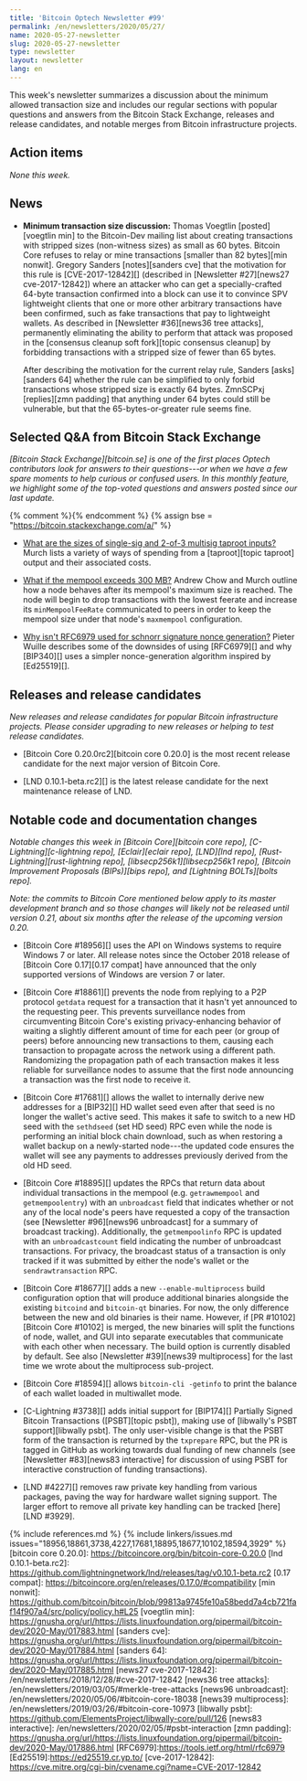 ```yaml
---
title: 'Bitcoin Optech Newsletter #99'
permalink: /en/newsletters/2020/05/27/
name: 2020-05-27-newsletter
slug: 2020-05-27-newsletter
type: newsletter
layout: newsletter
lang: en
---
```

This week's newsletter summarizes a discussion about the minimum allowed
transaction size and includes our regular sections with popular
questions and answers from the Bitcoin Stack Exchange, releases and
release candidates, and notable merges from Bitcoin infrastructure
projects.

## Action items

*None this week.*

## News

<!-- "as small as 60 bytes" because the transaction Voegtlin describes
on the list was actually 62 bytes (confirmed by private email) but 60
bytes is indeed the smallest possible (see HTML comment in Newsletter 36;
Voegtlin agrees) -->

- **Minimum transaction size discussion:** Thomas Voegtlin
  [posted][voegtlin min] to the Bitcoin-Dev mailing list about creating
  transactions with stripped sizes (non-witness sizes) as small as 60
  bytes.  Bitcoin Core refuses to relay or mine transactions [smaller
  than 82 bytes][min nonwit].  Gregory Sanders [notes][sanders cve] that
  the motivation for this rule is [CVE-2017-12842][] (described in
  [Newsletter #27][news27 cve-2017-12842]) where an attacker who can get
  a specially-crafted 64-byte transaction confirmed into a block can use
  it to convince SPV lightweight clients that one or more other
  arbitrary transactions have been confirmed, such as fake transactions
  that pay to lightweight wallets.  As described in [Newsletter
  #36][news36 tree attacks], permanently eliminating the ability to
  perform that attack was proposed in the [consensus cleanup soft
  fork][topic consensus cleanup] by forbidding transactions with a
  stripped size of fewer than 65 bytes.

  After describing the motivation for the current relay rule, Sanders
  [asks][sanders 64] whether the rule can be simplified to only forbid
  transactions whose stripped size is exactly 64 bytes.  ZmnSCPxj
  [replies][zmn padding] that anything under 64 bytes could still be
  vulnerable, but that the 65-bytes-or-greater rule seems fine.

## Selected Q&A from Bitcoin Stack Exchange

*[Bitcoin Stack Exchange][bitcoin.se] is one of the first places Optech
contributors look for answers to their questions---or when we have a
few spare moments to help curious or confused users.  In
this monthly feature, we highlight some of the top-voted questions and
answers posted since our last update.*

{% comment %}<!-- https://bitcoin.stackexchange.com/search?tab=votes&q=created%3a1m..%20is%3aanswer -->{%
endcomment %}
{% assign bse = "https://bitcoin.stackexchange.com/a/" %}

- [What are the sizes of single-sig and 2-of-3 multisig taproot inputs?]({{bse}}96017)
  Murch lists a variety of ways of spending from a [taproot][topic taproot] output and their
  associated costs.

- [What if the mempool exceeds 300 MB?]({{bse}}96068)
  Andrew Chow and Murch outline how a node behaves after its mempool's
  maximum size is reached. The node will begin to drop transactions with the
  lowest feerate and increase its `minMempoolFeeRate` communicated to peers in
  order to keep the mempool size under that node's `maxmempool` configuration.

- [Why isn't RFC6979 used for schnorr signature nonce generation?]({{bse}}95762)
  Pieter Wuille describes some of the downsides of using [RFC6979][] and why
  [BIP340][] uses a simpler nonce-generation algorithm inspired by [Ed25519][].

## Releases and release candidates

*New releases and release candidates for popular Bitcoin infrastructure
projects.  Please consider upgrading to new releases or helping to test
release candidates.*

- [Bitcoin Core 0.20.0rc2][bitcoin core 0.20.0] is the most recent
  release candidate for the next major version of Bitcoin Core.

- [LND 0.10.1-beta.rc2][] is the latest release candidate for the next
  maintenance release of LND.

## Notable code and documentation changes

*Notable changes this week in [Bitcoin Core][bitcoin core repo],
[C-Lightning][c-lightning repo], [Eclair][eclair repo], [LND][lnd repo],
[Rust-Lightning][rust-lightning repo], [libsecp256k1][libsecp256k1 repo],
[Bitcoin Improvement Proposals (BIPs)][bips repo], and [Lightning
BOLTs][bolts repo].*

*Note: the commits to Bitcoin Core mentioned below apply to its master
development branch and so those changes will likely not be released
until version 0.21, about six months after the release of the upcoming
version 0.20.*

- [Bitcoin Core #18956][] uses the API on Windows systems to require
  Windows 7 or later.  All release notes since the October 2018 release
  of [Bitcoin Core 0.17][0.17 compat] have announced that the only
  supported versions of Windows are version 7 or later.

- [Bitcoin Core #18861][] prevents the node from replying to a P2P
  protocol `getdata` request for a transaction that it hasn't yet
  announced to the requesting peer.  This prevents surveillance nodes from
  circumventing Bitcoin Core's existing privacy-enhancing behavior of
  waiting a slightly different amount of time for each peer (or group of
  peers) before announcing new transactions to them, causing each
  transaction to propagate across the network using a different path.
  Randomizing the propagation path of each transaction makes it less
  reliable for surveillance nodes to assume that the first node announcing
  a transaction was the first node to receive it.

- [Bitcoin Core #17681][] allows the wallet to internally derive new
  addresses for a [BIP32][] HD wallet seed even after that seed is no
  longer the wallet's active seed.  This makes it safe to switch to a
  new HD seed with the `sethdseed` (set HD seed) RPC even while the node
  is performing an initial block chain download, such as when restoring
  a wallet backup on a newly-started node---the updated code ensures the
  wallet will see any payments to addresses previously derived from the
  old HD seed.

- [Bitcoin Core #18895][] updates the RPCs that return data about
  individual transactions in the mempool (e.g. `getrawmempool` and
  `getmempoolentry`) with an `unbroadcast` field that indicates whether
  or not any of the local node's peers have requested a copy of the
  transaction (see [Newsletter #96][news96 unbroadcast] for a summary of
  broadcast tracking).  Additionally, the `getmempoolinfo` RPC is
  updated with an `unbroadcastcount` field indicating the number of
  unbroadcast transactions.  For privacy, the broadcast status of a
  transaction is only tracked if it was submitted by either the node's
  wallet or the `sendrawtransaction` RPC.

- [Bitcoin Core #18677][] adds a new `--enable-multiprocess` build
  configuration option that will produce additional binaries alongside
  the existing `bitcoind` and `bitcoin-qt` binaries.  For now, the only
  difference between the new and old binaries is their name.  However,
  if [PR #10102][Bitcoin Core #10102] is merged, the new binaries will
  split the functions of node, wallet, and GUI into separate executables
  that communicate with each other when necessary.  The build option is
  currently disabled by default.  See also [Newsletter #39][news39
  multiprocess] for the last time we wrote about the multiprocess
  sub-project.

- [Bitcoin Core #18594][] allows `bitcoin-cli -getinfo` to print the
  balance of each wallet loaded in multiwallet mode.

- [C-Lightning #3738][] adds initial support for [BIP174][] Partially
  Signed Bitcoin Transactions ([PSBT][topic psbt]), making use of
  [libwally's PSBT support][libwally psbt].  The only user-visible change
  is that the PSBT form of the transaction is returned by the
  `txprepare` RPC, but the PR is tagged in GitHub as working towards
  dual funding of new channels (see [Newsletter #83][news83 interactive]
  for discussion of using PSBT for interactive construction of funding transactions).

- [LND #4227][] removes raw private key handling from various packages, paving
  the way for hardware wallet signing support. The larger effort to remove all
  private key handling can be tracked [here][LND #3929].

{% include references.md %}
{% include linkers/issues.md issues="18956,18861,3738,4227,17681,18895,18677,10102,18594,3929" %}
[bitcoin core 0.20.0]: https://bitcoincore.org/bin/bitcoin-core-0.20.0
[lnd 0.10.1-beta.rc2]: https://github.com/lightningnetwork/lnd/releases/tag/v0.10.1-beta.rc2
[0.17 compat]: https://bitcoincore.org/en/releases/0.17.0/#compatibility
[min nonwit]: https://github.com/bitcoin/bitcoin/blob/99813a9745fe10a58bedd7a4cb721faf14f907a4/src/policy/policy.h#L25
[voegtlin min]: https://gnusha.org/url/https://lists.linuxfoundation.org/pipermail/bitcoin-dev/2020-May/017883.html
[sanders cve]: https://gnusha.org/url/https://lists.linuxfoundation.org/pipermail/bitcoin-dev/2020-May/017884.html
[sanders 64]: https://gnusha.org/url/https://lists.linuxfoundation.org/pipermail/bitcoin-dev/2020-May/017885.html
[news27 cve-2017-12842]: /en/newsletters/2018/12/28/#cve-2017-12842
[news36 tree attacks]: /en/newsletters/2019/03/05/#merkle-tree-attacks
[news96 unbroadcast]: /en/newsletters/2020/05/06/#bitcoin-core-18038
[news39 multiprocess]: /en/newsletters/2019/03/26/#bitcoin-core-10973
[libwally psbt]: https://github.com/ElementsProject/libwally-core/pull/126
[news83 interactive]: /en/newsletters/2020/02/05/#psbt-interaction
[zmn padding]: https://gnusha.org/url/https://lists.linuxfoundation.org/pipermail/bitcoin-dev/2020-May/017886.html
[RFC6979]:https://tools.ietf.org/html/rfc6979
[Ed25519]:https://ed25519.cr.yp.to/
[cve-2017-12842]: https://cve.mitre.org/cgi-bin/cvename.cgi?name=CVE-2017-12842
